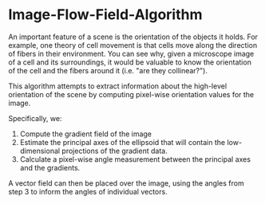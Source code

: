 # Image-Flow-Field-Algorithm
An important feature of a scene is the orientation of the objects it holds. For example, one theory of cell movement is that cells move along the direction of fibers in their environment. You can see why, given a microscope image of a cell and its surroundings, it would be valuable to know the orientation of the cell and the fibers around it (i.e. "are they collinear?").

This algorithm attempts to extract information about the high-level orientation of the scene by computing pixel-wise orientation values for the image.

Specifically, we:

1. Compute the gradient field of the image
2. Estimate the principal axes of the ellipsoid that will contain the low-dimensional projections of the gradient data.
3. Calculate a pixel-wise angle measurement between the principal axes and the gradients. 

A vector field can then be placed over the image, using the angles from step 3 to inform the angles of individual vectors.
